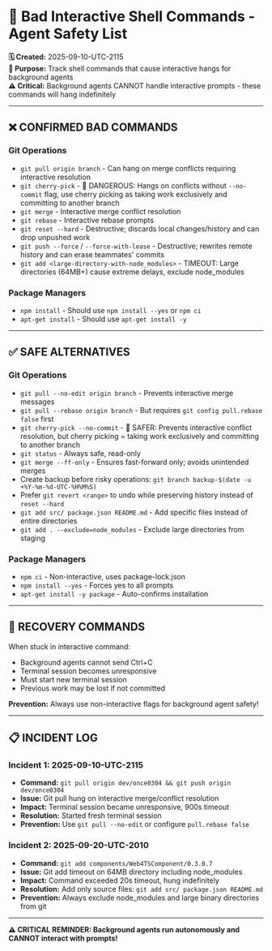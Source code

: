 # 🚨 Bad Interactive Shell Commands - Agent Safety List

**🗓️ Created:** 2025-09-10-UTC-2115  
**🎯 Purpose:** Track shell commands that cause interactive hangs for background agents  
**⚠️ Critical:** Background agents CANNOT handle interactive prompts - these commands will hang indefinitely

---

## **❌ CONFIRMED BAD COMMANDS**

### **Git Operations**
- `git pull origin branch` - Can hang on merge conflicts requiring interactive resolution
- `git cherry-pick` - 🍒 DANGEROUS: Hangs on conflicts without `--no-commit` flag, use cherry picking as taking work exclusively and committing to another branch
- `git merge` - Interactive merge conflict resolution
- `git rebase` - Interactive rebase prompts
- `git reset --hard` - Destructive; discards local changes/history and can drop unpushed work
- `git push --force` / `--force-with-lease` - Destructive; rewrites remote history and can erase teammates' commits
- `git add <large-directory-with-node_modules>` - TIMEOUT: Large directories (64MB+) cause extreme delays, exclude node_modules

### **Package Managers**
- `npm install` - Should use `npm install --yes` or `npm ci`
- `apt-get install` - Should use `apt-get install -y`

---

## **✅ SAFE ALTERNATIVES**

### **Git Operations**
- `git pull --no-edit origin branch` - Prevents interactive merge messages
- `git pull --rebase origin branch` - But requires `git config pull.rebase false` first
- `git cherry-pick --no-commit` - 🍒 SAFER: Prevents interactive conflict resolution, but cherry picking = taking work exclusively and committing to another branch
- `git status` - Always safe, read-only
- `git merge --ff-only` - Ensures fast-forward only; avoids unintended merges
- Create backup before risky operations: `git branch backup-$(date -u +%Y-%m-%d-UTC-%H%M%S)`
- Prefer `git revert <range>` to undo while preserving history instead of `reset --hard`
- `git add src/ package.json README.md` - Add specific files instead of entire directories
- `git add . --exclude=node_modules` - Exclude large directories from staging

### **Package Managers**
- `npm ci` - Non-interactive, uses package-lock.json
- `npm install --yes` - Forces yes to all prompts
- `apt-get install -y package` - Auto-confirms installation

---

## **🔧 RECOVERY COMMANDS**

When stuck in interactive command:
- Background agents cannot send Ctrl+C
- Terminal session becomes unresponsive
- Must start new terminal session
- Previous work may be lost if not committed

**Prevention:** Always use non-interactive flags for background agent safety!

---

## **📋 INCIDENT LOG**

### **Incident 1: 2025-09-10-UTC-2115**
- **Command:** `git pull origin dev/once0304 && git push origin dev/once0304`
- **Issue:** Git pull hung on interactive merge/conflict resolution
- **Impact:** Terminal session became unresponsive, 900s timeout
- **Resolution:** Started fresh terminal session
- **Prevention:** Use `git pull --no-edit` or configure `pull.rebase false`

### **Incident 2: 2025-09-20-UTC-2010**
- **Command:** `git add components/Web4TSComponent/0.3.0.7`
- **Issue:** Git add timeout on 64MB directory including node_modules
- **Impact:** Command exceeded 20s timeout, hung indefinitely
- **Resolution:** Add only source files: `git add src/ package.json README.md`
- **Prevention:** Always exclude node_modules and large binary directories from git

---

**⚠️ CRITICAL REMINDER: Background agents run autonomously and CANNOT interact with prompts!**